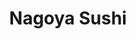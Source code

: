 ---
layout: place
title: Nagoya Sushi
permalink: /virginia/radford/nagoya-sushi.html
stateAbbr: VA
stateName: Virginia
cityName: Radford
seo:
  type: restaurant
  links: https://www.nagoyaradford.com/
place_id: ChIJqwSK4Y7uTYgRBJOpJjlBs20
photos:
  - name: >-
      places/ChIJqwSK4Y7uTYgRBJOpJjlBs20/photos/AeeoHcJoSnbTEoUvKYLa1jKJ88G2uJbW9uJawTd2ZEt5gmil75RRR3XMshk9Zj9F219TResHviz_I0WO9K1mlnH-JzJyQmZsa1-0_Zw1bU93zvPymMCojuC0Nx4lUA7XxxLXDbobuhRmmV7Sg07F60LQA7BnM0jdbPW7DUlSDMjaJrklDr_Kd1mRKASNPlvGJ06Ozd7WLFs92U_f3B4Gg2bS9PXJHZVgJMOcFpIrSah1O6B-Gt-9dM2a8v0c-vhXTtdtaRJm0rno1U7lkqolsN1rMpgInKzaepJvAdX7297x0I53CLYdaIKDfMhm2aJgP5qtJ_CKj6Zu1hkZHlVXyDtH2kW6n1TkMBb2TyeH0nggopTvMr1dRmSywpvbkiNX3eKpC6jV-_MkQCRADOwCEI8UgJpN0Hb3T_wHv2QQ34FW6PgJKg
    widthPx: 4656
    heightPx: 2620
    authorAttributions:
      - displayName: David Lee Hopkins
        uri: https://maps.google.com/maps/contrib/100327014583370398874
        photoUri: >-
          https://lh3.googleusercontent.com/a-/ALV-UjWiLmQJc6CWnz16NaF4mS7eYPRms-90OuJ8frMDrFkUOUZ9HXYrTg=s100-p-k-no-mo
    flagContentUri: >-
      https://www.google.com/local/imagery/report/?cb_client=maps_api_places.places_api&image_key=!1e10!2sCIHM0ogKEICAgIDEkfOpTg&hl=en-US
    googleMapsUri: >-
      https://www.google.com/maps/place//data=!3m4!1e2!3m2!1sCIHM0ogKEICAgIDEkfOpTg!2e10!4m2!3m1!1s0x884dee8ee18a04ab:0x6db3413926a99304
  - name: >-
      places/ChIJqwSK4Y7uTYgRBJOpJjlBs20/photos/AeeoHcJk1Hf2YinP5yYsAdywhaHOghP_cPOOIrskXIgurqgxbPkL5hoxnE8hR79FV4iwaz3qw50vrmOTwbwtig_3j9Q2JelK2LNGRWUMGoQOU1aoMKF6dFCEau2m-jBr9PoFsabyywJTIkDGVEUwrU2dtkVEmlDnUvjRx8obUbN-Ty_pVk_q6aSy0rk-jjUx_GtBr6hI1-pDXUind_9FleUptev2d1ZFFLSvPmCO-hrwPB9kmtvzIv1zI20k4r9-95quCFDiO5doHh6VD7B0LoWzhBgcW57EKl1gvf5k_FKw3BuHUea2fP9__dTD6cBA51q9Pq8AFCK6jrfDvN9oyOlXRk5e2nSPPo0eYQxytBI1DbTnG73V7JCT1LK7lV3Ad7TTSQTLsQmJTxfZ0oQB8LzYRf3PlLhaqFQJNsRJehsrxcSkTyYZ
    widthPx: 4032
    heightPx: 3024
    authorAttributions:
      - displayName: James Gravely
        uri: https://maps.google.com/maps/contrib/117144305009133465019
        photoUri: >-
          https://lh3.googleusercontent.com/a/ACg8ocKVAkGgJ0DhE2uV4HgjgCLCU86HNNFa7rtPjjjQsyy2QhbGuQ=s100-p-k-no-mo
    flagContentUri: >-
      https://www.google.com/local/imagery/report/?cb_client=maps_api_places.places_api&image_key=!1e10!2sCIHM0ogKEICAgIDZgtme7QE&hl=en-US
    googleMapsUri: >-
      https://www.google.com/maps/place//data=!3m4!1e2!3m2!1sCIHM0ogKEICAgIDZgtme7QE!2e10!4m2!3m1!1s0x884dee8ee18a04ab:0x6db3413926a99304
  - name: >-
      places/ChIJqwSK4Y7uTYgRBJOpJjlBs20/photos/AeeoHcIyyvbMH5bHixQ4Ff73TjmPqC23tMdonwAzd92LF-t8dFElXQAHNq7Kv1ahRpCAKMQ114EtyO3QlI8do94-auvA3m9bsJ6a0a3aU0SR9Ow0yMKP2pC1h5UI9rVcvNpET_H2Klcj4RqR6V75EpS9iuv417v_yKiwP_wXOQ5jyFppdXAHPIrQLpoW9cYEYZ09C0F3t8yalvGfV01zt3Gq99wIzsnvPzaf80fRTU7QrxKmjkGv4VXHHMqOKsggoIMhestox-f6-5fPOvbpX0OqDYoUEyZhe44YkAN1tTQOUjfR-A
    widthPx: 1632
    heightPx: 919
    authorAttributions:
      - displayName: Nagoya Sushi
        uri: https://maps.google.com/maps/contrib/117418756450987606495
        photoUri: >-
          https://lh3.googleusercontent.com/a-/ALV-UjVr3jeKts1RxvDTzR3ubwO6chnmQL8BHDhtamobMzeEYR5mIuSV=s100-p-k-no-mo
    flagContentUri: >-
      https://www.google.com/local/imagery/report/?cb_client=maps_api_places.places_api&image_key=!1e10!2sAF1QipOGTIgfgcD07IWHWHrPlBScvaYuPjRqfy6beLPC&hl=en-US
    googleMapsUri: >-
      https://www.google.com/maps/place//data=!3m4!1e2!3m2!1sAF1QipOGTIgfgcD07IWHWHrPlBScvaYuPjRqfy6beLPC!2e10!4m2!3m1!1s0x884dee8ee18a04ab:0x6db3413926a99304
  - name: >-
      places/ChIJqwSK4Y7uTYgRBJOpJjlBs20/photos/AeeoHcIaDI9RXDBeF0oI2yHKTDE7CORAXmkIVQOTNkFBYdYzjLO7y5rEngK6mD4TMwWyIW9ggPx9BxcttNhmaa--w2V1q3TN7aoqaCwF6A7cwRSuefoXrenJBTVKhyMPsRjIoLx1y2YFVruQh9gZTshpHAeMghHjqxC5VlbKdyDqO-vxyY1qC4wPa5y6Gend_fFt0HpKV_5yqMv__PylLEWH1b46kQPzNKaAgPl6W8fr5wRNZcvXB20LbDRzY7PH_CNzTnP2L_jo0oMYJWSUVBzem2j2BFjhZky4nFUfD4SeR6NKiWqEZraFvjvsVgcvOALsWbWROMH59jR7CO5igDPyN3sVVO3eK2_zMhfi100ZerGsrdGwxY-1I9ydC4NKWDVorJhAyxmYNfFlv3Cg9owBhRdE3hryZXDNbUQrPRvDxjcohA
    widthPx: 3464
    heightPx: 4618
    authorAttributions:
      - displayName: Ashish Raju
        uri: https://maps.google.com/maps/contrib/115872950936036291984
        photoUri: >-
          https://lh3.googleusercontent.com/a/ACg8ocJnjeS1Wu-Y81B79Yd5xXNMdr2SVDQ9k5APVoGvR4moxSxtGQ=s100-p-k-no-mo
    flagContentUri: >-
      https://www.google.com/local/imagery/report/?cb_client=maps_api_places.places_api&image_key=!1e10!2sCIHM0ogKEICAgIDu3NmHQg&hl=en-US
    googleMapsUri: >-
      https://www.google.com/maps/place//data=!3m4!1e2!3m2!1sCIHM0ogKEICAgIDu3NmHQg!2e10!4m2!3m1!1s0x884dee8ee18a04ab:0x6db3413926a99304
  - name: >-
      places/ChIJqwSK4Y7uTYgRBJOpJjlBs20/photos/AeeoHcKk6aFXXwmEqSFl2VIPDYaogci_stvVl2tNjYVNTq3ui5hn2tMZwikDSfPnVZ-hR5fjUPwJpHI9YYaV4gzpYt19Hpv83JLv0rXQ81pC7DxYwm7MGc0i4kJvCdIfnqbXfbALzJVkI4HdFBlrpkjKQNrEmXVeH5NQE8_MayLBhrunfcUbkG52dHw4fp2B8tCltpbAVrq6gOiCe47RayycMMKK4yanWPDkhaG1gqBcCD-mLXljKT6ht1kR0_Z7GuB59lzE0ofZPgOqrtpCthimR9T-YU7GiPJUCZPbEM5DZnVViv9VinaWeUqDbs5EU39Igw5d6vWY6MfVNvGH37wCwzRNNDRX5leubDpH_vM4nxYkAxLKUMlIywSNPLbeBUuh0hlsd0sNJxrzi2LyVICdl8C-X3CTVvYFDY3nymVxOfgqU-2x
    widthPx: 4032
    heightPx: 2272
    authorAttributions:
      - displayName: David Lee Hopkins
        uri: https://maps.google.com/maps/contrib/100327014583370398874
        photoUri: >-
          https://lh3.googleusercontent.com/a-/ALV-UjWiLmQJc6CWnz16NaF4mS7eYPRms-90OuJ8frMDrFkUOUZ9HXYrTg=s100-p-k-no-mo
    flagContentUri: >-
      https://www.google.com/local/imagery/report/?cb_client=maps_api_places.places_api&image_key=!1e10!2sCIHM0ogKEICAgIDEkfOprgE&hl=en-US
    googleMapsUri: >-
      https://www.google.com/maps/place//data=!3m4!1e2!3m2!1sCIHM0ogKEICAgIDEkfOprgE!2e10!4m2!3m1!1s0x884dee8ee18a04ab:0x6db3413926a99304
  - name: >-
      places/ChIJqwSK4Y7uTYgRBJOpJjlBs20/photos/AeeoHcJlP5WEkWKbGZlnxlAA3WcqFj2ppst8pwGw8sHhMGJpMHtdh_bjHX1vCprZLVsHj3idLicXLyVxOhPP2vtDHUUXYalj-NnWaDbQLdBLp5D0fIYJaRsvgnSkE8vP1QF0TJladGUZzW-56RUPfV_yMFpyp7IdgmjNp54_2rmmuPSqlEEurkmgWEDvMK2Z_pNma1gwMiWrJHH3YheUv5A1qV13iF4PE-81KQ_5X2x8yArjQlAfkYZLfGGHh6s6V_DXkAXDdaBhc-nmP8vv8g3OzrPKlkkKw8kCoZWWDKcSsPELvxJREf9r1wofnKH1Ooe8jSWO9qkZNTavZfoVBwzwhtvQg-BAqEh1sr4ySk3F0JE2RhCzjU8U5qxwW_J5iL_xM2yxp451rD7gonvAQDUixrkzuEd55BxGIF6V0mxQ-vNKYeJo
    widthPx: 4032
    heightPx: 3024
    authorAttributions:
      - displayName: tammy diamond
        uri: https://maps.google.com/maps/contrib/116021785584024424158
        photoUri: >-
          https://lh3.googleusercontent.com/a-/ALV-UjVVlBictECHuDDBeZex-QTS0cWQQ9QjOOVXq1_ENqy1-okZOIlfuA=s100-p-k-no-mo
    flagContentUri: >-
      https://www.google.com/local/imagery/report/?cb_client=maps_api_places.places_api&image_key=!1e10!2sCIHM0ogKEICAgID40c2GxwE&hl=en-US
    googleMapsUri: >-
      https://www.google.com/maps/place//data=!3m4!1e2!3m2!1sCIHM0ogKEICAgID40c2GxwE!2e10!4m2!3m1!1s0x884dee8ee18a04ab:0x6db3413926a99304
  - name: >-
      places/ChIJqwSK4Y7uTYgRBJOpJjlBs20/photos/AeeoHcJVNpVHCJiyZjKqCnZzGVAb2bv0DoGW4MmnvgEjeIYTtT1-8mzqc-1brQbuGUjdb0ZQfVUKKS6a7figNwt6iDQSHIRxJ-RH9lyCQZr8vWUNp02rdCfmSD757lhnuxcfq-9P65Tf_9RMZ4QCdm80acDJnKTewq5rnmZgVQVTW97k9ZZexy1pXJJDJwuKhLYmhGFRE_hxsacQYG_O1eeGZsNLTNTv2wsIjfc4dSshU_oVtOL6JqWe38UyeGjcuNB15JDXIKzZEpzC-oPLt4O6TckgBEwQGD_iI7ld5V_yUmjyfYGyddDUpL85iZSrDAo_5xwiWaP090TlxGcEYbJpWo-kl4wLOYEp3lzWcXpzrRq_70VGaTi-jXoN43sjjuXiWFI8LTf7PsbrEyRuyOn8PxvGTf3H2CTNJRBP9jjHIpTYBNc
    widthPx: 3200
    heightPx: 2368
    authorAttributions:
      - displayName: Hung Kuang
        uri: https://maps.google.com/maps/contrib/101219320588233647775
        photoUri: >-
          https://lh3.googleusercontent.com/a-/ALV-UjX4cKEyJLtv7CifxWvK-yJmmkfq7Xgh1Ru4xI6VPIVyPfheJ5u9rA=s100-p-k-no-mo
    flagContentUri: >-
      https://www.google.com/local/imagery/report/?cb_client=maps_api_places.places_api&image_key=!1e10!2sCIHM0ogKEICAgIDEu4ePqwE&hl=en-US
    googleMapsUri: >-
      https://www.google.com/maps/place//data=!3m4!1e2!3m2!1sCIHM0ogKEICAgIDEu4ePqwE!2e10!4m2!3m1!1s0x884dee8ee18a04ab:0x6db3413926a99304
  - name: >-
      places/ChIJqwSK4Y7uTYgRBJOpJjlBs20/photos/AeeoHcLBNmkPNVrj1fnCJHFtHkotia6N-7DyRJQ0rDjozlPwUCKitCZsKttJbf1_a_dIFlHZtMBS74mCxQfodxU4a4QUWsqilsqpL9IwcZwStwnCBPETXfqEsM85_JjeR3DhfWt5Z8yDrLHaEYYGLFxKBNRXanLkrw2VtQiAYeTvSXJ1YAz_h6QZEp-LGAGDD7jtIHdpljV_n_MjY9cxZ8FyjBpSI5OAV16Et5ISg20-9pRnfvFZJYN2arNkbpMkDK1ptKkkpDiM6dNCcE_VfogOl0EuYUP3N0qhis9CdRYLtwlZWiIW7wnSa_T5xciWyxyz7eOYIrAba136bPIqUWjRuIJ9weGK6Y3YuPnhX9RGCE9iqKomXk_XVB1M7RJfABMXqvfGVkopkKMArbbMadZ235F-D3Za_S7l8TmWMPHJumSV4Q
    widthPx: 4032
    heightPx: 3024
    authorAttributions:
      - displayName: James Gravely
        uri: https://maps.google.com/maps/contrib/117144305009133465019
        photoUri: >-
          https://lh3.googleusercontent.com/a/ACg8ocKVAkGgJ0DhE2uV4HgjgCLCU86HNNFa7rtPjjjQsyy2QhbGuQ=s100-p-k-no-mo
    flagContentUri: >-
      https://www.google.com/local/imagery/report/?cb_client=maps_api_places.places_api&image_key=!1e10!2sCIHM0ogKEICAgIDZgtmebQ&hl=en-US
    googleMapsUri: >-
      https://www.google.com/maps/place//data=!3m4!1e2!3m2!1sCIHM0ogKEICAgIDZgtmebQ!2e10!4m2!3m1!1s0x884dee8ee18a04ab:0x6db3413926a99304
  - name: >-
      places/ChIJqwSK4Y7uTYgRBJOpJjlBs20/photos/AeeoHcJndPyLI9R3UMvpCXuuP8X6_0vG3upeTUAgSPbxsAymO4B-wcGZ_EMAx0oSNaRk-fWGFluDb8FrW-Feb0ZTgXS7x_7nWBTyn8gzq_Nj5wPhrcz7exftmRT9EtO44K__XDgl4LW8P1nZ1Ts8T16t5HbcEaZ3AKVizVZ91Jei9hhcv1ic5cd7BfsFyvvTwTYSOawNNWsfZ-dReR6CbLQmNPkgyezHLAvbtFo0rv9WZgmUE15z6N7fISbtteqxm9ullNUfn5nHmsJTGi9lHGAh_EDJ7wKyIhvfd-yOOndjTL_s2gvdy7lvBb2iR-FgBGDohi1an2CF_VUJjLg8tj7xlSI7B6UH7MCeS0qwpGSQQv2KAIeKOqb120mf6lJhwzaQiGdsomD6G9j_XODvVswqyddblN95qYdA7HOZeuOF0kuOUg
    widthPx: 4032
    heightPx: 3024
    authorAttributions:
      - displayName: tammy diamond
        uri: https://maps.google.com/maps/contrib/116021785584024424158
        photoUri: >-
          https://lh3.googleusercontent.com/a-/ALV-UjVVlBictECHuDDBeZex-QTS0cWQQ9QjOOVXq1_ENqy1-okZOIlfuA=s100-p-k-no-mo
    flagContentUri: >-
      https://www.google.com/local/imagery/report/?cb_client=maps_api_places.places_api&image_key=!1e10!2sCIHM0ogKEICAgID40eOzJQ&hl=en-US
    googleMapsUri: >-
      https://www.google.com/maps/place//data=!3m4!1e2!3m2!1sCIHM0ogKEICAgID40eOzJQ!2e10!4m2!3m1!1s0x884dee8ee18a04ab:0x6db3413926a99304
  - name: >-
      places/ChIJqwSK4Y7uTYgRBJOpJjlBs20/photos/AeeoHcIBN4RHTiow73j8xqhISrUtEkSHxfqlrURjoway740-Z7Qy9qpQwHD4whnP8sOSTYIniEIu7gWMpiEqDAb2ISkbOn2y0q3MjiPkgAVNa-gTPdrGXs5m7n6FYlzZP4EzKvVIq1DirOhONWlqg3dZ9OIiGvdaQpyW7cKwe2b8eKsCXGoQKjZxdA9E6FzTOD4cJ-tUH3vgdKjnUsgItdSBgDOwOhFDmdFsIQAYuJicH4NpAPjjIFJl125JSxIrDfeFRUMwG2oy8om11TBGGF6nKm-NpfKCOmPfI0upO6GoeYiFrrNSgDbs9zpK3O2cC8aX6VjAl7F09M4jffSj5eLhqs0GGzz3M6-1vow_a0pFUSI10m548UqEMa1kKNzXWLa-vr6HKZNcdDlaRvcnPGY9IUX9HaS56605Aa85vDN1x6x_9A
    widthPx: 3024
    heightPx: 4032
    authorAttributions:
      - displayName: Shawn Christian
        uri: https://maps.google.com/maps/contrib/112766486222910277372
        photoUri: >-
          https://lh3.googleusercontent.com/a/ACg8ocIyaEEpr7wHnGVsTmGJKPzKu4ae4xq0TAKWW320qYiwzbQmrA=s100-p-k-no-mo
    flagContentUri: >-
      https://www.google.com/local/imagery/report/?cb_client=maps_api_places.places_api&image_key=!1e10!2sCIHM0ogKEICAgIDpv4Kqbw&hl=en-US
    googleMapsUri: >-
      https://www.google.com/maps/place//data=!3m4!1e2!3m2!1sCIHM0ogKEICAgIDpv4Kqbw!2e10!4m2!3m1!1s0x884dee8ee18a04ab:0x6db3413926a99304
address: 1144 E Main St, Radford, VA 24141, USA
street: 1144 E Main St
city: Radford
state: VA
zip: '24141'
country: USA
neighborhood: null
latitude: '37.141043'
longitude: '-80.557846'
accessibility_options:
  wheelchairAccessibleParking: true
  wheelchairAccessibleEntrance: true
  wheelchairAccessibleRestroom: true
  wheelchairAccessibleSeating: true
business_status: OPERATIONAL
name: Nagoya Sushi
google_maps_links:
  directionsUri: >-
    https://www.google.com/maps/dir//''/data=!4m7!4m6!1m1!4e2!1m2!1m1!1s0x884dee8ee18a04ab:0x6db3413926a99304!3e0
  placeUri: https://maps.google.com/?cid=7904733484682941188
  writeAReviewUri: >-
    https://www.google.com/maps/place//data=!4m3!3m2!1s0x884dee8ee18a04ab:0x6db3413926a99304!12e1
  reviewsUri: >-
    https://www.google.com/maps/place//data=!4m4!3m3!1s0x884dee8ee18a04ab:0x6db3413926a99304!9m1!1b1
  photosUri: >-
    https://www.google.com/maps/place//data=!4m3!3m2!1s0x884dee8ee18a04ab:0x6db3413926a99304!10e5
primary_type: Sushi Restaurant
opening_hours:
  regular: null
  current: null
secondary_opening_hours:
  regular:
    weekdayDescriptions: null
    type: null
  current:
    weekdayDescriptions: null
    type: null
phone: (540) 633-6008
price_level: PRICE_LEVEL_MODERATE
price_range: $10 &ndash; $20
rating: '4.5'
rating_count: 0
website: https://www.nagoyaradford.com/
description: >-
  Discover Nagoya Sushi in Radford, Virginia$$$Nestled in the heart of Radford,
  Virginia, Nagoya Sushi stands out as a welcoming spot for fresh sushi and
  flavorful dishes, blending casual vibes with a menu that highlights specialty
  rolls and classic Chinese favorites. This local eatery offers an inviting
  atmosphere where patrons can enjoy high-quality sushi alongside hearty options
  like orange chicken and curry beef, all paired with a selection of beers for a
  relaxed meal. With its focus on generous portions and accessible pricing, it's
  an ideal choice for anyone searching for reliable sushi restaurants in the
  area, making it easy to satisfy cravings for authentic flavors without leaving
  town. The restaurant's commitment to accessibility features ensures a
  comfortable visit for all, enhancing its appeal as a go-to destination for
  everyday dining.
generative_summary: >-
  Discover Nagoya Sushi in Radford, Virginia$$$Nestled in the heart of Radford,
  Virginia, Nagoya Sushi stands out as a welcoming spot for fresh sushi and
  flavorful dishes, blending casual vibes with a menu that highlights specialty
  rolls and classic Chinese favorites. This local eatery offers an inviting
  atmosphere where patrons can enjoy high-quality sushi alongside hearty options
  like orange chicken and curry beef, all paired with a selection of beers for a
  relaxed meal. With its focus on generous portions and accessible pricing, it's
  an ideal choice for anyone searching for reliable sushi restaurants in the
  area, making it easy to satisfy cravings for authentic flavors without leaving
  town. The restaurant's commitment to accessibility features ensures a
  comfortable visit for all, enhancing its appeal as a go-to destination for
  everyday dining.
generative_disclosure: Summarized by AI using the Grok-3-Mini model.
reviews:
  - name: >-
      places/ChIJqwSK4Y7uTYgRBJOpJjlBs20/reviews/ChdDSUhNMG9nS0VJQ0FnTUNnemVDRWlnRRAB
    relativePublishTimeDescription: a month ago
    rating: 5
    text:
      text: >-
        I have been eating here for years. The owners are always so nice and
        very accommodating. The food is absolutely delicious and comes in large
        portions.
      languageCode: en
    originalText:
      text: >-
        I have been eating here for years. The owners are always so nice and
        very accommodating. The food is absolutely delicious and comes in large
        portions.
      languageCode: en
    authorAttribution:
      displayName: Joe Young
      uri: https://www.google.com/maps/contrib/106838307440916656766/reviews
      photoUri: >-
        https://lh3.googleusercontent.com/a-/ALV-UjUBVJ3UEb8j-nZatRsXD8S4r4FP6wSQjN2rC3jx7cyWgkDK13dB8g=s128-c0x00000000-cc-rp-mo-ba3
    publishTime: '2025-02-19T20:32:29.959718Z'
    flagContentUri: >-
      https://www.google.com/local/review/rap/report?postId=ChdDSUhNMG9nS0VJQ0FnTUNnemVDRWlnRRAB&d=17924085&t=1
    googleMapsUri: >-
      https://www.google.com/maps/reviews/data=!4m6!14m5!1m4!2m3!1sChdDSUhNMG9nS0VJQ0FnTUNnemVDRWlnRRAB!2m1!1s0x884dee8ee18a04ab:0x6db3413926a99304
  - name: >-
      places/ChIJqwSK4Y7uTYgRBJOpJjlBs20/reviews/ChdDSUhNMG9nS0VJQ0FnSUN2MXNXdG53RRAB
    relativePublishTimeDescription: 4 months ago
    rating: 4
    text:
      text: >-
        My first time there. Ordered a small pork lo mein. Waited at the
        order-pickup window; felt a little like a speakeasy. The order came
        quickly less than five minutes. The sliced pork charsiu was plentiful
        and tasty. The lo mein was packed into a white stiff paper takeout
        container. No plastic. Generous portion. Just $6.  I ate it all and will
        go back next time I’m in Radford .  Big thumbs up!
      languageCode: en
    originalText:
      text: >-
        My first time there. Ordered a small pork lo mein. Waited at the
        order-pickup window; felt a little like a speakeasy. The order came
        quickly less than five minutes. The sliced pork charsiu was plentiful
        and tasty. The lo mein was packed into a white stiff paper takeout
        container. No plastic. Generous portion. Just $6.  I ate it all and will
        go back next time I’m in Radford .  Big thumbs up!
      languageCode: en
    authorAttribution:
      displayName: Andy Morikawa
      uri: https://www.google.com/maps/contrib/115164664476807421117/reviews
      photoUri: >-
        https://lh3.googleusercontent.com/a-/ALV-UjXCAAKq9Z0rV-vzoxuuK93v-2N16KIfrYONZp1FhVbPvRLmBEE3=s128-c0x00000000-cc-rp-mo
    publishTime: '2024-12-10T19:47:33.509842Z'
    flagContentUri: >-
      https://www.google.com/local/review/rap/report?postId=ChdDSUhNMG9nS0VJQ0FnSUN2MXNXdG53RRAB&d=17924085&t=1
    googleMapsUri: >-
      https://www.google.com/maps/reviews/data=!4m6!14m5!1m4!2m3!1sChdDSUhNMG9nS0VJQ0FnSUN2MXNXdG53RRAB!2m1!1s0x884dee8ee18a04ab:0x6db3413926a99304
  - name: >-
      places/ChIJqwSK4Y7uTYgRBJOpJjlBs20/reviews/ChdDSUhNMG9nS0VJQ0FnTUNROF9XSDRBRRAB
    relativePublishTimeDescription: a month ago
    rating: 4
    text:
      text: >-
        I took some ladies out to eat they enjoyed their meal. My shrimp was
        mushy portion was a decent wasn’t a lot of taste.
      languageCode: en
    originalText:
      text: >-
        I took some ladies out to eat they enjoyed their meal. My shrimp was
        mushy portion was a decent wasn’t a lot of taste.
      languageCode: en
    authorAttribution:
      displayName: Explore With Who
      uri: https://www.google.com/maps/contrib/112116000975612413070/reviews
      photoUri: >-
        https://lh3.googleusercontent.com/a-/ALV-UjXlja4_Hv4zAcS__Rq005O_GPrVE2SEhkrNB-4gXZ8icajdPgtk=s128-c0x00000000-cc-rp-mo-ba6
    publishTime: '2025-03-07T02:45:33.463752Z'
    flagContentUri: >-
      https://www.google.com/local/review/rap/report?postId=ChdDSUhNMG9nS0VJQ0FnTUNROF9XSDRBRRAB&d=17924085&t=1
    googleMapsUri: >-
      https://www.google.com/maps/reviews/data=!4m6!14m5!1m4!2m3!1sChdDSUhNMG9nS0VJQ0FnTUNROF9XSDRBRRAB!2m1!1s0x884dee8ee18a04ab:0x6db3413926a99304
  - name: >-
      places/ChIJqwSK4Y7uTYgRBJOpJjlBs20/reviews/ChdDSUhNMG9nS0VJQ0FnSURwdjRLcXp3RRAB
    relativePublishTimeDescription: a year ago
    rating: 5
    text:
      text: >-
        We ordered a few rolls and a few nigiri. Very good sushi but on top of
        it we were given two rolls on the house for free and they sent us 2 free
        drinks. Great service and very good sushi!
      languageCode: en
    originalText:
      text: >-
        We ordered a few rolls and a few nigiri. Very good sushi but on top of
        it we were given two rolls on the house for free and they sent us 2 free
        drinks. Great service and very good sushi!
      languageCode: en
    authorAttribution:
      displayName: Shawn Christian
      uri: https://www.google.com/maps/contrib/112766486222910277372/reviews
      photoUri: >-
        https://lh3.googleusercontent.com/a/ACg8ocIyaEEpr7wHnGVsTmGJKPzKu4ae4xq0TAKWW320qYiwzbQmrA=s128-c0x00000000-cc-rp-mo
    publishTime: '2023-09-01T10:43:40.788436Z'
    flagContentUri: >-
      https://www.google.com/local/review/rap/report?postId=ChdDSUhNMG9nS0VJQ0FnSURwdjRLcXp3RRAB&d=17924085&t=1
    googleMapsUri: >-
      https://www.google.com/maps/reviews/data=!4m6!14m5!1m4!2m3!1sChdDSUhNMG9nS0VJQ0FnSURwdjRLcXp3RRAB!2m1!1s0x884dee8ee18a04ab:0x6db3413926a99304
  - name: >-
      places/ChIJqwSK4Y7uTYgRBJOpJjlBs20/reviews/ChdDSUhNMG9nS0VJQ0FnSUNnbnBYbW9RRRAB
    relativePublishTimeDescription: 8 years ago
    rating: 5
    text:
      text: >-
        The sushi was great. My wife and I split an Edison roll and a Salmon
        Special roll and got a California roll and miso soup for free. The
        service was also great.
      languageCode: en
    originalText:
      text: >-
        The sushi was great. My wife and I split an Edison roll and a Salmon
        Special roll and got a California roll and miso soup for free. The
        service was also great.
      languageCode: en
    authorAttribution:
      displayName: Ryan Hogue
      uri: https://www.google.com/maps/contrib/112093938071724443867/reviews
      photoUri: >-
        https://lh3.googleusercontent.com/a-/ALV-UjUaI5uvJMUgQ9z017rBR8cqVys-hcBnupMIbY1ewkht91OGREYUCw=s128-c0x00000000-cc-rp-mo-ba5
    publishTime: '2016-09-09T00:23:23.919Z'
    flagContentUri: >-
      https://www.google.com/local/review/rap/report?postId=ChdDSUhNMG9nS0VJQ0FnSUNnbnBYbW9RRRAB&d=17924085&t=1
    googleMapsUri: >-
      https://www.google.com/maps/reviews/data=!4m6!14m5!1m4!2m3!1sChdDSUhNMG9nS0VJQ0FnSUNnbnBYbW9RRRAB!2m1!1s0x884dee8ee18a04ab:0x6db3413926a99304
review_summary: >-
  What Customers Are Saying About This Sushi Favorite$$$Folks around here really
  enjoy the tasty sushi and generous portions at this spot, often highlighting
  how the food hits the spot with its fresh flavors and great value. Many
  visitors appreciate the quick service and occasional surprises like
  complimentary items that add a nice touch to the experience. While there might
  be an occasional inconsistency, like with some seafood preparations, the
  overall consensus leans positive, praising the welcoming vibe and variety of
  options that cater to different tastes. It's clear that this place is a solid
  pick for groups or families looking for a casual meal, with plenty of rave
  reviews about the beer selection and overall satisfaction. If you're on the
  hunt for top-rated sushi nearby, this eatery often comes up as a dependable
  choice that keeps customers coming back for more.
review_disclosure: Summarized by AI using the Grok-3-Mini model.
parking_options:
  freeParkingLot: true
  freeStreetParking: true
  paidStreetParking: false
  valetParking: false
payment_options:
  acceptsCreditCards: true
  acceptsDebitCards: true
  acceptsCashOnly: false
  acceptsNfc: true
allow_dogs: null
curbside_pickup: null
delivery: true
dine_in: true
good_for_children: true
good_for_groups: true
good_for_sports: false
live_music: null
menu_for_children: false
outdoor_seating: null
reservable: null
restroom: true
serves_beer: true
serves_breakfast: false
serves_brunch: false
serves_cocktails: false
serves_coffee: null
serves_dinner: true
serves_dessert: true
serves_lunch: true
serves_vegetarian_food: true
serves_wine: true
takeout: true
update_category: pro
places_description: >-
  Casual restaurant serving specialty rolls & Chinese standards such as orange
  chicken & curry beef.

---